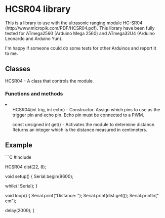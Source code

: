 <h1>HCSR04 library</h1>
This is a library to use with the ultrasonic ranging module HC-SR04 (http://www.micropik.com/PDF/HCSR04.pdf). This library have been fully tested for ATmega2560 (Arduino Mega 2560) and ATmega32U4 (Arduino Leonardo and Arduino Yun).

I'm happy if someone could do some tests for other Arduinos and report it to me.

<h2>Classes</h2>
HCSR04 - A class that controls the module.

<h3>Functions and methods</h3>

<li>
<ul>HCSR04(int trig, int echo) - Constructor. Assign which pins to use as the trigger pin and echo pin. Echo pin must be connected to a PWM.</ul>
<ul>const unsigned int get() - Activates the module to determine distance. Returns an integer which is the distance measured in centimeters.</ul>
</li>

<h2>Example</h2>
```C
#include <hcsr04.h>

HCSR04 dist(22, 8);

void setup() {
  Serial.begin(9600);
  
  while(! Serial);
}

void loop() {
  Serial.print("Distance: ");
  Serial.print(dist.get());
  Serial.println(" cm");

  delay(2000);
}
```
